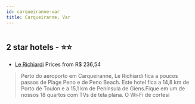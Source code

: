 ```yaml
---
id: carqueiranne-var
title: Carqueiranne, Var
---
```


<center><img src="https://i.travelapi.com/hotels/2000000/1390000/1383700/1383623/ded351da_b.jpg" alt="" /></center>


##  2 star hotels - ⭐️⭐️

-    [Le Richiardi](https://us.hurb.com/hotels/carqueiranne/le-richiardi-HT-YXSK?cmp=18055) Prices from R$ 236,54
   > Perto do aeroporto em Carqueiranne, Le Richiardi fica a poucos passos de Plage Peno e de Peno Beach.  Este hotel fica a 14,8 km de Porto de Toulon e a 15,1 km de Península de Giens.Fique em um de nossos 18 quartos com TVs de tela plana. O Wi-Fi de cortesi
